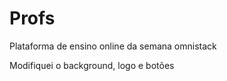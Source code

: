 # Profs
 Plataforma de ensino online da semana omnistack
 
 Modifiquei o background, logo e botões

